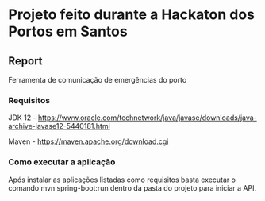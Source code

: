 # Projeto feito durante a Hackaton dos Portos em Santos

## Report
Ferramenta de comunicação de emergências do porto

### Requisitos

JDK 12 - https://www.oracle.com/technetwork/java/javase/downloads/java-archive-javase12-5440181.html

Maven - https://maven.apache.org/download.cgi

### Como executar a aplicação
Após instalar as aplicações listadas como requisitos basta executar o comando mvn spring-boot:run
dentro da pasta do projeto para iniciar a API.

